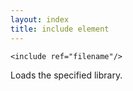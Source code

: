```yaml
---
layout: index
title: include element
---
```


    <include ref="filename"/>

Loads the specified library.
